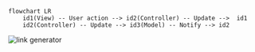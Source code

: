 
```mermaid
flowchart LR
    id1(View) -- User action --> id2(Controller) -- Update -->  id1
    id2(Controller) -- Update --> id3(Model) -- Notify --> id2
```

![link generator](https://www.openathens.net/app/uploads/2020/04/Link.Generator.png)
